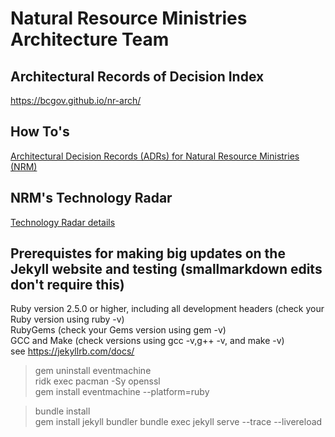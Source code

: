 # Natural Resource Ministries Architecture Team

## Architectural Records of Decision Index

https://bcgov.github.io/nr-arch/

## How To's 
[Architectural Decision Records (ADRs) for Natural Resource Ministries (NRM)](https://github.com/bcgov/nr-arch/blob/master/docs/index.md)


## NRM's Technology Radar
[Technology Radar details](docs/TechRadar/TechRadar.md)


## Prerequistes for making big updates on the Jekyll website and testing (smallmarkdown edits don't require this)
Ruby version 2.5.0 or higher, including all development headers (check your Ruby version using ruby -v)<br>
RubyGems (check your Gems version using gem -v)<br>
GCC and Make (check versions using gcc -v,g++ -v, and make -v)<br>
see https://jekyllrb.com/docs/<br>


	
> gem uninstall eventmachine<br>
> ridk exec pacman -Sy openssl<br>
> gem install eventmachine --platform=ruby<br>

> bundle install<br>
> gem install jekyll bundler
> bundle exec jekyll serve --trace --livereload
